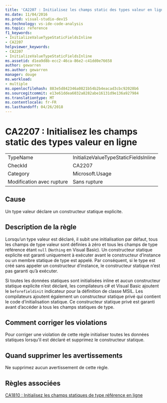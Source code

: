 ```yaml
---
title: 'CA2207 : Initialisez les champs static des types valeur en ligne'
ms.date: 11/04/2016
ms.prod: visual-studio-dev15
ms.technology: vs-ide-code-analysis
ms.topic: reference
f1_keywords:
- InitializeValueTypeStaticFieldsInline
- CA2207
helpviewer_keywords:
- CA2207
- InitializeValueTypeStaticFieldsInline
ms.assetid: d1ea9d8b-ecc2-46ca-86e2-c41dd0e76658
author: gewarren
ms.author: gewarren
manager: douge
ms.workload:
- multiple
ms.openlocfilehash: 883e5d842346a0821b54b2b4eacad3cbc92028b6
ms.sourcegitcommit: e13e61ddea6032a8282abe16131d9e136a927984
ms.translationtype: MT
ms.contentlocale: fr-FR
ms.lasthandoff: 04/26/2018
---
```

# <a name="ca2207-initialize-value-type-static-fields-inline"></a>CA2207 : Initialisez les champs static des types valeur en ligne
|||
|-|-|
|TypeName|InitializeValueTypeStaticFieldsInline|
|CheckId|CA2207|
|Category|Microsoft.Usage|
|Modification avec rupture|Sans rupture|

## <a name="cause"></a>Cause
 Un type valeur déclare un constructeur statique explicite.

## <a name="rule-description"></a>Description de la règle
 Lorsqu’un type valeur est déclaré, il subit une initialisation par défaut, tous les champs de type valeur sont définies à zéro et tous les champs de type référence étant `null` (`Nothing` en Visual Basic). Un constructeur statique explicite est garanti uniquement à exécuter avant le constructeur d’instance ou un membre statique de type est appelé. Par conséquent, si le type est créé sans appeler un constructeur d’instance, le constructeur statique n’est pas garanti qu’à exécuter.

 Si toutes les données statiques sont initialisées inline et aucun constructeur statique explicite n’est déclaré, les compilateurs c# et Visual Basic ajoutent le `beforefieldinit` indicateur pour la définition de classe MSIL. Les compilateurs ajoutent également un constructeur statique privé qui contient le code d’initialisation statique. Ce constructeur statique privé est garanti avant d’accéder à tous les champs statiques de type.

## <a name="how-to-fix-violations"></a>Comment corriger les violations
 Pour corriger une violation de cette règle initialiser toutes les données statiques lorsqu’il est déclaré et supprimez le constructeur statique.

## <a name="when-to-suppress-warnings"></a>Quand supprimer les avertissements
 Ne supprimez aucun avertissement de cette règle.

## <a name="related-rules"></a>Règles associées
 [CA1810 : Initialisez les champs statiques de type référence en ligne](../code-quality/ca1810-initialize-reference-type-static-fields-inline.md)